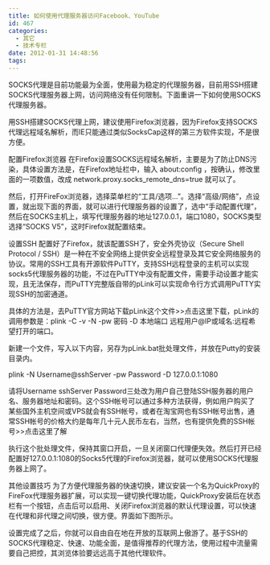 ```yaml
---
title: 如何使用代理服务器访问Facebook、YouTube
id: 467
categories:
  - 其它
  - 技术专栏
date: 2012-01-31 14:48:56
tags:
---
```


SOCKS代理是目前功能最为全面，使用最为稳定的代理服务器，目前用SSH搭建SOCKS代理服务器上网，访问网络没有任何限制。下面重讲一下如何使用SOCKS代理服务器。

用SSH搭建SOCKS代理上网，建议使用Firefox浏览器，因为Firefox支持SOCKS代理远程域名解析，而IE只能通过类似SocksCap这样的第三方软件实现，不是很方便。

配置Firefox浏览器
在Firefox设置SOCKS远程域名解析，主要是为了防止DNS污染，具体设置方法是，在Firefox地址栏中，输入 about:config ，按确认，修改里面的一项数值，改成 network.proxy.socks_remote_dns=true 就可以了。

然后，打开FireFox浏览器，选择菜单栏的“工具/选项...”。选择“高级/网络”，点设置，就出现下面的界面，就可以进行代理服务器的设置了，选中“手动配置代理”，然后在SOCKS主机上，填写代理服务器的地址127.0.0.1，端口1080，SOCKS类型选择“SOCKS V5”，这时Firefox就配置结束。

设置SSH
配置好了Firefox，就该配置SSH了，安全外壳协议（Secure Shell Protocol / SSH）是一种在不安全网络上提供安全远程登录及其它安全网络服务的协议。常用的SSH工具有开源软件PuTTY，支持SSH远程登录的主机可以实现socks5代理服务器的功能，不过在PuTTY中没有配置文件，需要手动设置才能实现，且无法保存，而PuTTY完整版自带的pLink可以实现命令行方式调用PuTTY实现SSH的加密通道。

具体的方法是，去PuTTY官方网站下载pLink这个文件&gt;&gt;点击这里下载，pLink的调用参数是：plink -C -v -N -pw 密码 -D 本地端口 远程用户@IP或域名:远程希望打开的端口。

新建一个文件，写入以下内容，另存为pLink.bat批处理文件，并放在Putty的安装目录内。

plink -N Username@sshServer -pw Password -D 127.0.0.1:1080

请将Username sshServer Password三处改为用户自己登陆SSH服务器的用户名、服务器地址和密码。这个SSH帐号可以通过多种方法获得，例如用户购买了某些国外主机空间或VPS就会有SSH帐号，或者在淘宝网也有SSH帐号出售，通常SSH帐号的价格大约是每年几十元人民币左右，当然，也有提供免费的SSH帐号&gt;&gt;点击这里了解

执行这个批处理文件，保持其窗口开启，一旦关闭窗口代理便失效。然后打开已经配置好127.0.0.1:1080的Socks5代理的Firefox浏览器，就可以使用SOCKS代理服务器上网了。

其他设置技巧
为了方便代理服务器的快速切换，建议安装一个名为QuickProxy的FireFox代理服务器扩展，可以实现一键切换代理功能，QuickProxy安装后在状态栏有一个按钮，点击后可以启用、关闭Firefox浏览器的默认代理设置，可以快速在代理和非代理之间切换，很方便。界面如下图所示。

设置完成了之后，你就可以自由自在地在开放的互联网上傲游了。基于SSH的SOCKS代理稳定、快速、功能全面，是值得推荐的代理方法，使用过程中流量需要自己把控，其浏览体验要远远高于其他代理软件。